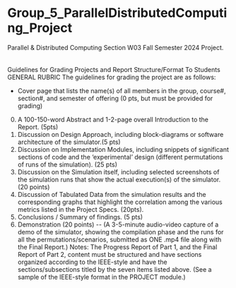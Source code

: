 # Group_5_ParallelDistributedComputing_Project
Parallel & Distributed Computing Section W03 Fall Semester 2024 Project. 

######
Guidelines for Grading Projects and Report Structure/Format
To Students
GENERAL RUBRIC
The guidelines for grading the project are as follows:
- Cover page that lists the name(s) of all members in the group, course#, section#, and semester
of offering (0 pts, but must be provided for grading)

0. A 100-150-word Abstract and 1-2-page overall Introduction to the Report. (5pts)
1. Discussion on Design Approach, including block-diagrams or software architecture of the simulator.(5 pts)
2. Discussion on Implementation Modules, including snippets of significant sections of code and the
‘experimental’ design (different permutations of runs of the simulation). (25 pts)
3. Discussion on the Simulation itself, including selected screenshots of the simulation runs that show
the actual execution(s) of the simulator. (20 points)
4. Discussion of Tabulated Data from the simulation results and the corresponding graphs that
highlight the correlation among the various metrics listed in the Project Specs. (20pts).
5. Conclusions / Summary of findings. (5 pts)
6. Demonstration (20 points) -- (A 3-5-minute audio-video capture of a demo of the simulator,
showing the compilation phase and the runs for all the permutations/scenarios, submitted as ONE
.mp4 file along with the Final Report.)
Notes:
The Progress Report of Part 1, and the Final Report of Part 2, content must be structured and
have sections organized according to the IEEE-style and have the sections/subsections titled
by the seven items listed above. (See a sample of the IEEE-style format in the PROJECT
module.)
######